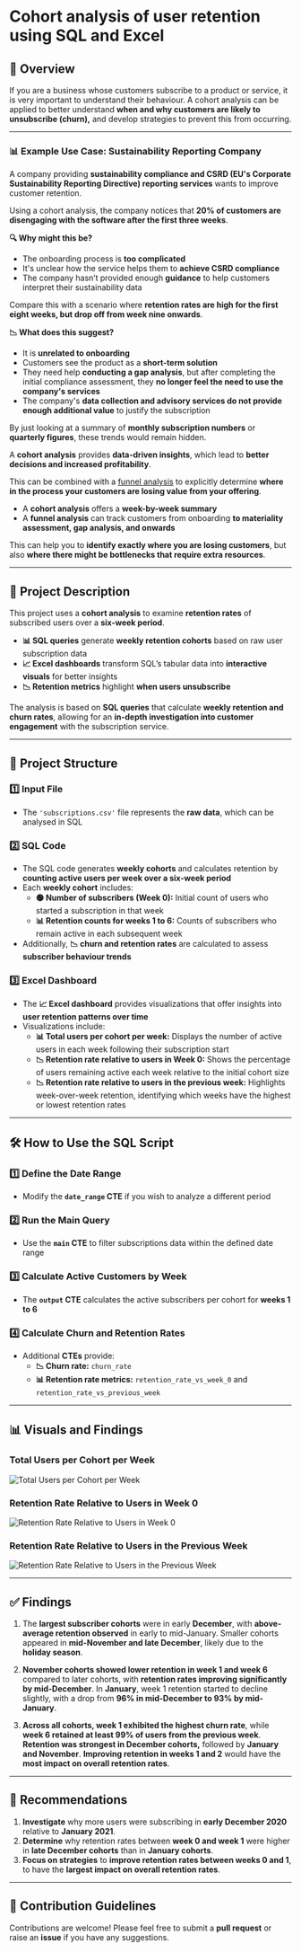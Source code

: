 # Cohort analysis of user retention using SQL and Excel

## 📌 Overview  

If you are a business whose customers subscribe to a product or service, it is very important to understand their behaviour. A cohort analysis can be applied to better understand **when and why customers are likely to unsubscribe (churn),** and develop strategies to prevent this from occurring.

---

### 📊 Example Use Case: Sustainability Reporting Company  

A company providing **sustainability compliance and CSRD (EU's Corporate Sustainability Reporting Directive) reporting services** wants to improve customer retention.

Using a cohort analysis, the company notices that **20% of customers are disengaging with the software after the first three weeks**.  

**🔍 Why might this be?**  
- The onboarding process is **too complicated**  
- It's unclear how the service helps them to **achieve CSRD compliance**  
- The company hasn’t provided enough **guidance** to help customers interpret their sustainability data  

Compare this with a scenario where **retention rates are high for the first eight weeks, but drop off from week nine onwards**.  

**📉 What does this suggest?**  
- It is **unrelated to onboarding**  
- Customers see the product as a **short-term solution**  
- They need help **conducting a gap analysis**, but after completing the initial compliance assessment, they **no longer feel the need to use the company's services**  
- The company's **data collection and advisory services do not provide enough additional value** to justify the subscription  

By just looking at a summary of **monthly subscription numbers** or **quarterly figures**, these trends would remain hidden.  

A **cohort analysis** provides **data-driven insights**, which lead to **better decisions and increased profitability**.

This can be combined with a [funnel analysis](../Customer-conversion-analysis-using-funnels/) to explicitly determine **where in the process your customers are losing value from your offering**.  

- A **cohort analysis** offers a **week-by-week summary**  
- A **funnel analysis** can track customers from onboarding **to materiality assessment, gap analysis, and onwards**  

This can help you to **identify exactly where you are losing customers**, but also **where there might be bottlenecks that require extra resources**.

---

## 📂 Project Description  

This project uses a **cohort analysis** to examine **retention rates** of subscribed users over a **six-week period**.  

- **📊 SQL queries** generate **weekly retention cohorts** based on raw user subscription data  
- **📈 Excel dashboards** transform SQL’s tabular data into **interactive visuals** for better insights  
- **📉 Retention metrics** highlight **when users unsubscribe**  

The analysis is based on **SQL queries** that calculate **weekly retention and churn rates**, allowing for an **in-depth investigation into customer engagement** with the subscription service.

---

## 📁 Project Structure  

### 1️⃣ **Input File**  
- The `'subscriptions.csv'` file represents the **raw data**, which can be analysed in SQL  

### 2️⃣ **SQL Code**  
- The SQL code generates **weekly cohorts** and calculates retention by **counting active users per week over a six-week period**  
- Each **weekly cohort** includes:  
  - **🟢 Number of subscribers (Week 0):** Initial count of users who started a subscription in that week  
  - **📊 Retention counts for weeks 1 to 6:** Counts of subscribers who remain active in each subsequent week  
- Additionally, **📉 churn and retention rates** are calculated to assess **subscriber behaviour trends**  

### 3️⃣ **Excel Dashboard**  
- The **📈 Excel dashboard** provides visualizations that offer insights into **user retention patterns over time**  
- Visualizations include:  
  - **📊 Total users per cohort per week:** Displays the number of active users in each week following their subscription start  
  - **📉 Retention rate relative to users in Week 0:** Shows the percentage of users remaining active each week relative to the initial cohort size  
  - **📉 Retention rate relative to users in the previous week:** Highlights week-over-week retention, identifying which weeks have the highest or lowest retention rates  

---

## 🛠 How to Use the SQL Script  

### 1️⃣ **Define the Date Range**  
- Modify the **`date_range` CTE** if you wish to analyze a different period  

### 2️⃣ **Run the Main Query**  
- Use the **`main` CTE** to filter subscriptions data within the defined date range  

### 3️⃣ **Calculate Active Customers by Week**  
- The **`output` CTE** calculates the active subscribers per cohort for **weeks 1 to 6**  

### 4️⃣ **Calculate Churn and Retention Rates**  
- Additional **CTEs** provide:  
  - **📉 Churn rate:** `churn_rate`  
  - **📊 Retention rate metrics:** `retention_rate_vs_week_0` and `retention_rate_vs_previous_week`  

---

## 📊 Visuals and Findings  

### **Total Users per Cohort per Week**  
![Total Users per Cohort per Week](img/total_users_screenshot.png)  

### **Retention Rate Relative to Users in Week 0**  
![Retention Rate Relative to Users in Week 0](img/retention_rate_week_0_screenshot.png)  

### **Retention Rate Relative to Users in the Previous Week**  
![Retention Rate Relative to Users in the Previous Week](img/retention_rate_previous_week_screenshot.png)  

---

## ✅ Findings  

1. The **largest subscriber cohorts** were in early **December**, with **above-average retention observed** in early to mid-January. Smaller cohorts appeared in **mid-November and late December**, likely due to the **holiday season**.  

2. **November cohorts showed lower retention in week 1 and week 6** compared to later cohorts, with **retention rates improving significantly by mid-December**. In **January**, week 1 retention started to decline slightly, with a drop from **96% in mid-December to 93% by mid-January**.  

3. **Across all cohorts, week 1 exhibited the highest churn rate**, while **week 6 retained at least 99% of users from the previous week**. **Retention was strongest in December cohorts,** followed by **January and November**. **Improving retention in weeks 1 and 2** would have the **most impact on overall retention rates**.  

---

## 🎯 Recommendations  

1. **Investigate** why more users were subscribing in **early December 2020** relative to **January 2021**.  
2. **Determine** why retention rates between **week 0 and week 1** were higher in **late December cohorts** than in **January cohorts**.  
3. **Focus on strategies** to **improve retention rates between weeks 0 and 1**, to have the **largest impact on overall retention rates**.  

---

## 🤝 Contribution Guidelines  

Contributions are welcome! Please feel free to submit a **pull request** or raise an **issue** if you have any suggestions.
